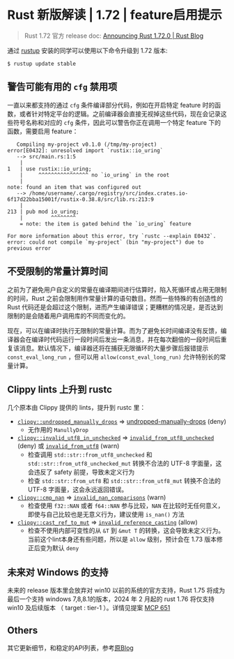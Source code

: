 # Rust 新版解读 | 1.72 | feature启用提示

> Rust 1.72 官方 release doc: [Announcing Rust 1.72.0 | Rust Blog](https://blog.rust-lang.org/2023/08/24/Rust-1.72.0.html)

通过 [rustup](https://www.rust-lang.org/tools/install) 安装的同学可以使用以下命令升级到 1.72 版本:

```shell
$ rustup update stable
```

## 警告可能有用的 `cfg` 禁用项

一直以来都支持的通过 `cfg` 条件编译部分代码，例如在开启特定 feature 时的函数，或者针对特定平台的逻辑。之前编译器会直接无视掉这些代码，现在会记录这些符号名称和对应的 `cfg` 条件，因此可以警告你正在调用一个特定 feature 下的函数，需要启用 feature：

```text
   Compiling my-project v0.1.0 (/tmp/my-project)
error[E0432]: unresolved import `rustix::io_uring`
   --> src/main.rs:1:5
    |
1   | use rustix::io_uring;
    |     ^^^^^^^^^^^^^^^^ no `io_uring` in the root
    |
note: found an item that was configured out
   --> /home/username/.cargo/registry/src/index.crates.io-6f17d22bba15001f/rustix-0.38.8/src/lib.rs:213:9
    |
213 | pub mod io_uring;
    |         ^^^^^^^^
    = note: the item is gated behind the `io_uring` feature

For more information about this error, try `rustc --explain E0432`.
error: could not compile `my-project` (bin "my-project") due to previous error
```

## 不受限制的常量计算时间

之前为了避免用户自定义的常量在编译期间进行估算时，陷入死循环或占用无限制的时间，Rust 之前会限制用作常量计算的语句数目。然而一些特殊的有创造性的 Rust 代码还是会超过这个限制，进而产生编译错误；更糟糕的情况是，是否达到限制的是会随着用户调用库的不同而变化的。

现在，可以在编译时执行无限制的常量计算。而为了避免长时间编译没有反馈，编译器会在编译时代码运行一段时间后发出一条消息，并在每次翻倍的一段时间后重复该消息。默认情况下，编译器还将在捕获无限循环的大量步骤后报错提示 `const_eval_long_run` ，但可以用 `allow(const_eval_long_run)` 允许特别长的常量计算。

## Clippy lints 上升到 rustc

几个原本由 Clippy 提供的 lints，提升到 rustc 里：

* [`clippy::undropped_manually_drops`](https://rust-lang.github.io/rust-clippy/rust-1.71.0/index.html#undropped_manually_drops) => [undropped-manually-drops](https://doc.rust-lang.org/1.72.0/rustc/lints/listing/deny-by-default.html#undropped-manually-drops) (deny) 
  * 无作用的 `ManullyDrop`
* [`clippy::invalid_utf8_in_unchecked`](https://rust-lang.github.io/rust-clippy/rust-1.71.0/index.html#invalid_utf8_in_unchecked) => [`invalid_from_utf8_unchecked`](https://doc.rust-lang.org/1.72.0/rustc/lints/listing/deny-by-default.html#invalid-from-utf8-unchecked) (deny) 或 [`invalid_from_utf8`](https://doc.rust-lang.org/1.72.0/rustc/lints/listing/warn-by-default.html#invalid-from-utf8) (warn)
  * 检查调用 `std::str::from_utf8_unchecked` 和 `std::str::from_utf8_unchecked_mut` 转换不合法的 UTF-8 字面量，这会违反了 safety 前提，导致未定义行为
  * 检查 `std::str::from_utf8` 和 `std::str::from_utf8_mut` 转换不合法的 UTF-8 字面量，这会永远返回错误。
* [`clippy::cmp_nan`](https://rust-lang.github.io/rust-clippy/rust-1.71.0/index.html#cmp_nan) => [`invalid_nan_comparisons`](https://doc.rust-lang.org/1.72.0/rustc/lints/listing/warn-by-default.html#invalid-nan-comparisons) (warn)
  * 检查使用 `f32::NAN` 或者 `f64::NAN` 参与比较，`NAN` 在比较时无任何意义，即使与自己比较也是无意义行为，建议使用 `is_nan()` 方法
* [`clippy::cast_ref_to_mut`](https://rust-lang.github.io/rust-clippy/rust-1.71.0/index.html#cast_ref_to_mut) => [`invalid_reference_casting`](https://doc.rust-lang.org/1.72.0/rustc/lints/listing/allowed-by-default.html#invalid-reference-casting) (allow)
  * 检查不使用内部可变性的从 `&T` 到 `&mut T` 的转换，这会导致未定义行为。当前这个lint本身还有些问题，所以是 `allow` 级别，预计会在 1.73 版本修正后变为默认 `deny` 

## 未来对 Windows 的支持

未来的 release 版本里会放弃对 win10 以前的系统的官方支持，Rust 1.75 将成为最后一个支持 windows 7,8,8.1的版本，2024 年 2 月起的 rust 1.76 将仅支持 win10 及后续版本 （ target : tier-1 ）。详情见提案 [MCP 651](https://github.com/rust-lang/compiler-team/issues/651)


## Others

其它更新细节，和稳定的API列表，参考[原Blog](https://blog.rust-lang.org/2023/08/24/Rust-1.72.0.html#stabilized-apis)
